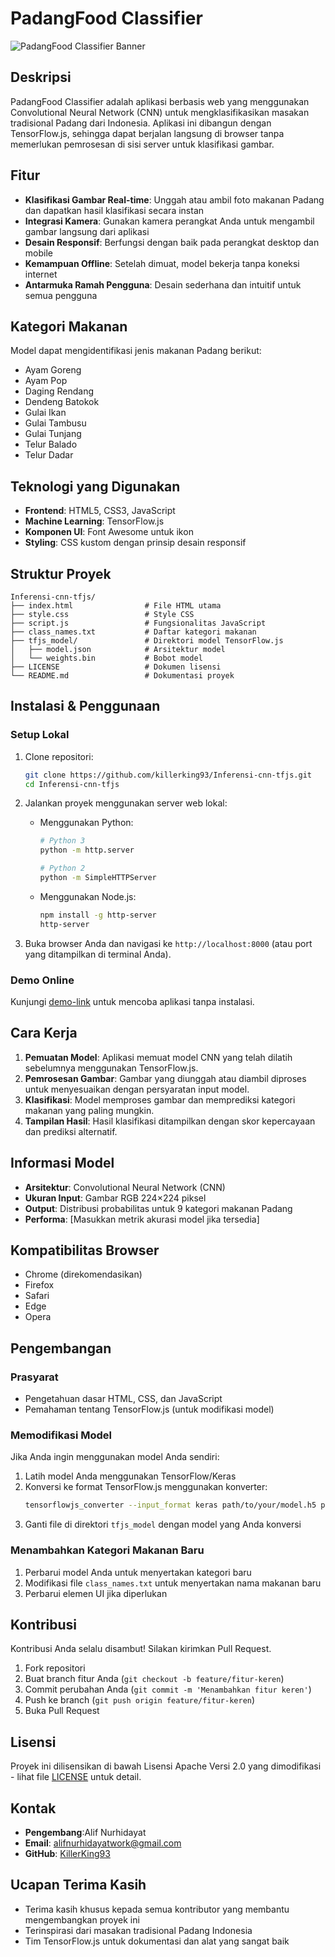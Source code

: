 # PadangFood Classifier

![PadangFood Classifier Banner](https://via.placeholder.com/800x200?text=PadangFood+Classifier)

## Deskripsi

PadangFood Classifier adalah aplikasi berbasis web yang menggunakan Convolutional Neural Network (CNN) untuk mengklasifikasikan masakan tradisional Padang dari Indonesia. Aplikasi ini dibangun dengan TensorFlow.js, sehingga dapat berjalan langsung di browser tanpa memerlukan pemrosesan di sisi server untuk klasifikasi gambar.

## Fitur

- **Klasifikasi Gambar Real-time**: Unggah atau ambil foto makanan Padang dan dapatkan hasil klasifikasi secara instan
- **Integrasi Kamera**: Gunakan kamera perangkat Anda untuk mengambil gambar langsung dari aplikasi
- **Desain Responsif**: Berfungsi dengan baik pada perangkat desktop dan mobile
- **Kemampuan Offline**: Setelah dimuat, model bekerja tanpa koneksi internet
- **Antarmuka Ramah Pengguna**: Desain sederhana dan intuitif untuk semua pengguna

## Kategori Makanan

Model dapat mengidentifikasi jenis makanan Padang berikut:

- Ayam Goreng
- Ayam Pop
- Daging Rendang
- Dendeng Batokok
- Gulai Ikan
- Gulai Tambusu
- Gulai Tunjang
- Telur Balado
- Telur Dadar

## Teknologi yang Digunakan

- **Frontend**: HTML5, CSS3, JavaScript
- **Machine Learning**: TensorFlow.js
- **Komponen UI**: Font Awesome untuk ikon
- **Styling**: CSS kustom dengan prinsip desain responsif

## Struktur Proyek

```
Inferensi-cnn-tfjs/
├── index.html                # File HTML utama
├── style.css                 # Style CSS
├── script.js                 # Fungsionalitas JavaScript
├── class_names.txt           # Daftar kategori makanan
├── tfjs_model/               # Direktori model TensorFlow.js
│   ├── model.json            # Arsitektur model
│   └── weights.bin           # Bobot model
├── LICENSE                   # Dokumen lisensi
└── README.md                 # Dokumentasi proyek
```

## Instalasi & Penggunaan

### Setup Lokal

1. Clone repositori:

   ```bash
   git clone https://github.com/killerking93/Inferensi-cnn-tfjs.git
   cd Inferensi-cnn-tfjs
   ```

2. Jalankan proyek menggunakan server web lokal:

   - Menggunakan Python:

     ```bash
     # Python 3
     python -m http.server

     # Python 2
     python -m SimpleHTTPServer
     ```

   - Menggunakan Node.js:
     ```bash
     npm install -g http-server
     http-server
     ```

3. Buka browser Anda dan navigasi ke `http://localhost:8000` (atau port yang ditampilkan di terminal Anda).

### Demo Online

Kunjungi [demo-link](#) untuk mencoba aplikasi tanpa instalasi.

## Cara Kerja

1. **Pemuatan Model**: Aplikasi memuat model CNN yang telah dilatih sebelumnya menggunakan TensorFlow.js.
2. **Pemrosesan Gambar**: Gambar yang diunggah atau diambil diproses untuk menyesuaikan dengan persyaratan input model.
3. **Klasifikasi**: Model memproses gambar dan memprediksi kategori makanan yang paling mungkin.
4. **Tampilan Hasil**: Hasil klasifikasi ditampilkan dengan skor kepercayaan dan prediksi alternatif.

## Informasi Model

- **Arsitektur**: Convolutional Neural Network (CNN)
- **Ukuran Input**: Gambar RGB 224×224 piksel
- **Output**: Distribusi probabilitas untuk 9 kategori makanan Padang
- **Performa**: [Masukkan metrik akurasi model jika tersedia]

## Kompatibilitas Browser

- Chrome (direkomendasikan)
- Firefox
- Safari
- Edge
- Opera

## Pengembangan

### Prasyarat

- Pengetahuan dasar HTML, CSS, dan JavaScript
- Pemahaman tentang TensorFlow.js (untuk modifikasi model)

### Memodifikasi Model

Jika Anda ingin menggunakan model Anda sendiri:

1. Latih model Anda menggunakan TensorFlow/Keras
2. Konversi ke format TensorFlow.js menggunakan konverter:
   ```bash
   tensorflowjs_converter --input_format keras path/to/your/model.h5 path/to/output/folder
   ```
3. Ganti file di direktori `tfjs_model` dengan model yang Anda konversi

### Menambahkan Kategori Makanan Baru

1. Perbarui model Anda untuk menyertakan kategori baru
2. Modifikasi file `class_names.txt` untuk menyertakan nama makanan baru
3. Perbarui elemen UI jika diperlukan

## Kontribusi

Kontribusi Anda selalu disambut! Silakan kirimkan Pull Request.

1. Fork repositori
2. Buat branch fitur Anda (`git checkout -b feature/fitur-keren`)
3. Commit perubahan Anda (`git commit -m 'Menambahkan fitur keren'`)
4. Push ke branch (`git push origin feature/fitur-keren`)
5. Buka Pull Request

## Lisensi

Proyek ini dilisensikan di bawah Lisensi Apache Versi 2.0 yang dimodifikasi - lihat file [LICENSE](LICENSE) untuk detail.

## Kontak

- **Pengembang**:Alif Nurhidayat
- **Email**: alifnurhidayatwork@gmail.com
- **GitHub**: [KillerKing93](https://github.com/yourusername)

## Ucapan Terima Kasih

- Terima kasih khusus kepada semua kontributor yang membantu mengembangkan proyek ini
- Terinspirasi dari masakan tradisional Padang Indonesia
- Tim TensorFlow.js untuk dokumentasi dan alat yang sangat baik
